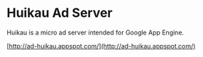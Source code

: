 Huikau Ad Server
================
Huikau is a micro ad server intended for Google App Engine.

[http://ad-huikau.appspot.com/](http://ad-huikau.appspot.com/)
